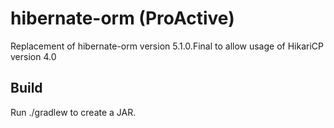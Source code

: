 # hibernate-orm (ProActive)

Replacement of hibernate-orm version 5.1.0.Final to allow usage of HikariCP version 4.0

## Build
Run ./gradlew to create a JAR.
